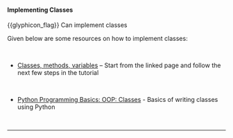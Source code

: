 <div id="title">

#### Implementing Classes

</div>

<span id="prereqs"><panel src="../../oopDesign/classes/basic/unit-inElsewhere-asFlat.md" boilerplate header="%%{{ icon_prereq }} Design → OOP → Classes → Basic%%" /></span>

<span id="outcomes">{{glyphicon_flag}} Can implement classes</span>

<div id="body">

Given below are some resources on how to implement classes:

<tabs> 
  <tab header="Java">

* [Classes, methods, variables](https://docs.oracle.com/javase/tutorial/java/javaOO/classdecl.html) – Start from the linked page and follow the next few steps in the tutorial

  </tab>
  <tab header="Python">

* [Python Programming Basics: OOP: Classes](https://nus-te3201.github.io/website/programming/toc/oop.html#classes) - Basics of writing classes using Python

  </tab>
</tabs><hr>

</div>

<div id="extras">
</div>